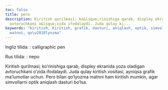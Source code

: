```yaml
---
toc: false
title: pero
description: Kiritish qurilmasi; ko&lsquo;rinishiga qarab, displey ekranida yoza oladigan
  avtoruchkani o&lsquo;zida ifodalaydi. Juda qulay ki...
keywords: "kiritish, Kiritish, grafik, dasturi, aniqlash, optik, simvollarni, mumkin,
  matnni, qo\u2018lyozma"
---
```


Ingliz tilida:
:   calligraphic pen

Rus tilida:
:   перо

Kiritish qurilmasi; ko‘rinishiga qarab, displey ekranida yoza oladigan avtoruchkani o‘zida ifodalaydi. Juda qulay kiritish vositasi, ayniqsa grafik ma’lumotlar uchun. Pero bilan qo‘lyozma matnni ham kiritish mumkin, agar simvollarni optik aniqlash dasturi bo‘lsa.